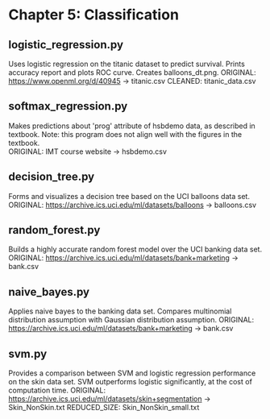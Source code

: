 # Chapter 5: Classification

## logistic_regression.py
Uses logistic regression on the titanic dataset to predict survival. 
Prints accuracy report and plots ROC curve. Creates balloons_dt.png. 
    ORIGINAL: https://www.openml.org/d/40945 -> titanic.csv 
    CLEANED: titanic_data.csv

## softmax_regression.py
Makes predictions about 'prog' attribute of hsbdemo data, as described in 
textbook. Note: this program does not align well with the figures in the textbook.  
    ORIGINAL: IMT course website -> hsbdemo.csv

## decision_tree.py
Forms and visualizes a decision tree based on the UCI balloons data set. 
    ORIGINAL: https://archive.ics.uci.edu/ml/datasets/balloons -> balloons.csv
    
## random_forest.py
Builds a highly accurate random forest model over the UCI banking data set. 
    ORIGINAL: https://archive.ics.uci.edu/ml/datasets/bank+marketing -> bank.csv

## naive_bayes.py
Applies naive bayes to the banking data set. Compares multinomial
distribution assumption with Gaussian distribution assumption. 
    ORIGINAL: https://archive.ics.uci.edu/ml/datasets/bank+marketing -> bank.csv
    
## svm.py
Provides a comparison between SVM and logistic regression performance
on the skin data set. SVM outperforms logistic significantly, at the cost
of computation time. 
    ORIGINAL: https://archive.ics.uci.edu/ml/datasets/skin+segmentation -> Skin_NonSkin.txt
    REDUCED_SIZE: Skin_NonSkin_small.txt